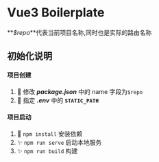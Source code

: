 # Vue3 Boilerplate

**_$repo_**代表当前项目名称,同时也是实际的路由名称

## 初始化说明

#### 项目创建

1. 🌈 修改 **_package.json_** 中的 name 字段为`$repo`
2. 🌈 指定 **_.env_** 中的 **`STATIC_PATH`**

#### 项目启动

1. 🌈 `npm install` 安装依赖
2. ✨ `npm run serve` 启动本地服务
3. ✨ `npm run build` 构建
